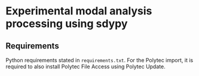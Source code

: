 # Experimental modal analysis processing using sdypy

## Requirements

Python requirements stated in `requirements.txt`. For the Polytec import, it is required to also install Polytec File Access using Polytec Update.
